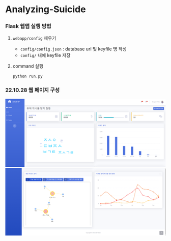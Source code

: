 # **Analyzing-Suicide**


### **Flask 웹앱 실행 방법**

1. `webapp/config` 채우기
    - `config/config.json` : database url 및 keyfile 명 작성
    - `config/` 내에 keyfile 저장


2. command 실행
    ```
    python run.py
    ```


### **22.10.28 웹 페이지 구성**

![](img/web_1.PNG)
![](img/web_2.PNG)

